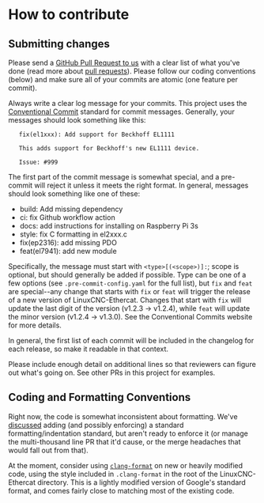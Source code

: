 # How to contribute

## Submitting changes

Please send a [GitHub Pull Request to
us](https://github.com/linuxcnc-ethercat/linuxcnc-ethercat/pull/new/master)
with a clear list of what you've done (read more about [pull
requests](http://help.github.com/pull-requests/)). Please follow our
coding conventions (below) and make sure all of your commits are
atomic (one feature per commit).

Always write a clear log message for your commits.  This project uses
the [Conventional
Commit](https://www.conventionalcommits.org/en/v1.0.0/) standard for
commit messages.  Generally, your messages should look something like
this:

```
   fix(el1xxx): Add support for Beckhoff EL1111

   This adds support for Beckhoff's new EL1111 device.

   Issue: #999
```

The first part of the commit message is somewhat special, and a
pre-commit will reject it unless it meets the right format.  In
general, messages should look something like one of these:

- build: Add missing dependency
- ci: fix Github workflow action
- docs: add instructions for installing on Raspberry Pi 3s
- style: fix C formatting in el2xxx.c
- fix(ep2316): add missing PDO
- feat(el7941): add new module

Specifically, the message must start with `<type>[(<scope>)]:`; scope
is optional, but should generally be added if possible.  Type can be
one of a few options (see `.pre-commit-config.yaml` for the full
list), but `fix` and `feat` are special--any change that starts with
`fix` or `feat` will trigger the release of a new version of
LinuxCNC-Ethercat.  Changes that start with `fix` will update the last
digit of the version (v1.2.3 -> v1.2.4), while `feat` will update the
minor version (v1.2.4 -> v1.3.0).  See the Conventional Commits
website for more details.

In general, the first list of each commit will be included in the
changelog for each release, so make it readable in that context.

Please include enough detail on additional lines so that reviewers can
figure out what's going on.  See other PRs in this project for examples.

## Coding and Formatting Conventions

Right now, the code is somewhat inconsistent about formatting.  We've
[discussed](https://github.com/linuxcnc-ethercat/linuxcnc-ethercat/issues/3)
adding (and possibly enforcing) a standard formatting/indentation
standard, but aren't ready to enforce it (or manage the multi-thousand
line PR that it'd cause, or the merge headaches that would fall out
from that).

At the moment, consider using
[`clang-format`](https://clang.llvm.org/docs/ClangFormat.html) on new
or heavily modified code, using the style included in `.clang-format`
in the root of the LinuxCNC-Ethercat directory.  This is a lightly
modified version of Google's standard format, and comes fairly close
to matching most of the existing code.